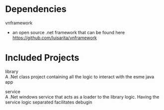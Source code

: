 # Dependencies
vnframework  
 - an open source .net framework that can be found here https://github.com/luisarita/vnframework  

# Included Projects  
library  
 A .Net class project containing all the logic to interact with the esme java app  

service  
 A .Net windows service that acts as a loader to the library logic. Having the service logic separated facilitates debugin  